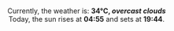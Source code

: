 <p  align="center"><br/>Currently, the weather is: <b> 34°C, <i>overcast clouds</i></b></br>Today, the sun rises at <b>04:55</b> and sets at <b>19:44</b>.</p>